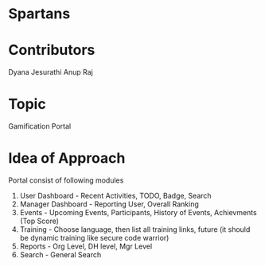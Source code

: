 # Spartans

# Contributors
  Dyana Jesurathi 
  Anup Raj

# Topic 
  Gamification Portal

# Idea of Approach 
 Portal consist of following modules
   1. User Dashboard - Recent Activities, TODO, Badge, Search
   2. Manager Dashboard - Reporting User, Overall Ranking
   3. Events - Upcoming Events, Participants, History of Events, Achievments (Top Score)
   4. Training - Choose language, then list all training links, future (it should be dynamic training like secure code warrior)
   5. Reports  - Org Level, DH level, Mgr Level
   6. Search - General Search
  
  
